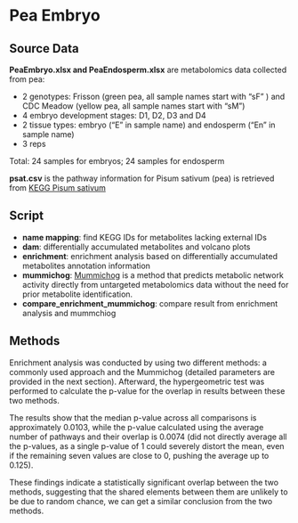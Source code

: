 # Pea Embryo
## Source Data
**PeaEmbryo.xlsx and PeaEndosperm.xlsx** are metabolomics data collected from pea:

* 2 genotypes: Frisson (green pea, all sample names start with “sF” ) and CDC Meadow (yellow pea, all sample names start with “sM”)
* 4 embryo development stages: D1, D2, D3 and D4
* 2 tissue types: embryo (“E” in sample name) and endosperm (“En” in sample name)
* 3 reps  

Total: 24 samples for embryos; 24 samples for endosperm

**psat.csv** is the pathway information for Pisum sativum (pea) is retrieved from [KEGG Pisum sativum](https://www.kegg.jp/kegg-bin/show_organism?menu_type=pathway_maps&org=psat)

## Script
* **name mapping**: find KEGG IDs for metabolites lacking external IDs
* **dam**: differentially accumulated metabolites and volcano plots
* **enrichment**: enrichment analysis based on differentially accumulated metabolites annotation information
* **mummichog**: [Mummichog](https://journals.plos.org/ploscompbiol/article?id=10.1371/journal.pcbi.1003123) is a method that predicts metabolic network activity directly from untargeted metabolomics data without the need for prior metabolite identification.  
* **compare_enrichment_mummichog**: compare result from enrichment analysis and mummchiog 






## Methods
Enrichment analysis was conducted by using two different methods: a commonly used approach and the Mummichog (detailed parameters are provided in the next section). Afterward, the hypergeometric test was performed to calculate the p-value for the overlap in results between these two methods.

The results show that the median p-value across all comparisons is approximately 0.0103, while the p-value calculated using the average number of pathways and their overlap is 0.0074 (did not directly average all the p-values, as a single p-value of 1 could severely distort the mean, even if the remaining seven values are close to 0, pushing the average up to 0.125).

These findings indicate a statistically significant overlap between the two methods, suggesting that the shared elements between them are unlikely to be due to random chance, we can get a similar conclusion from the two methods.